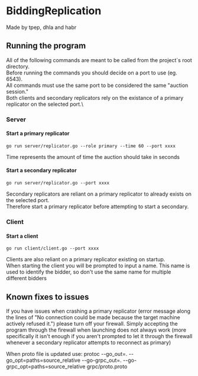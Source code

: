 # BiddingReplication
Made by tpep, dhla and habr

## Running the program

All of the following commands are meant to be called from the project´s root directory.\
Before running the commands you should decide on a port to use (eg. 6543).\
All commands must use the same port to be considered the same "auction session."\
Both clients and secondary replicators rely on the existance of a primary replicator on the selected port.\

### Server


#### Start a primary replicator
    go run server/replicator.go --role primary --time 60 --port xxxx
Time represents the amount of time the auction should take in seconds

#### Start a secondary replicator
    go run server/replicator.go --port xxxx
Secondary replicators are reliant on a primary replicator to already exists on the selected port.\
Therefore start a primary replicator before attempting to start a secondary.

### Client

#### Start a client
    go run client/client.go --port xxxx
Clients are also reliant on a primary replicator existing on startup.\
When starting the client you will be prompted to input a name. This name is used to identify the bidder, so don't use the same name for multiple different bidders


## Known fixes to issues

If you have issues when crashing a primary replicator (error message along the lines of "No connection could be made because the target machine actively refused it.") please turn off your firewall.
Simply accepting the program through the firewall when launching does not always work (more specifically it isn't enough if you aren't prompted to let it through the firewall whenever a secondary replicator attempts to reconnect as primary)

When proto file is updated use: 
protoc --go_out=. --go_opt=paths=source_relative --go-grpc_out=. --go-grpc_opt=paths=source_relative grpc/proto.proto
